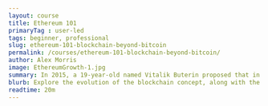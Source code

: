 ```yaml
---
layout: course
title: Ethereum 101
primaryTag : user-led
tags: beginner, professional
slug: ethereum-101-blockchain-beyond-bitcoin
permalink: /courses/ethereum-101-blockchain-beyond-bitcoin/
author: Alex Morris
image: EthereumGrowth-1.jpg
summary: In 2015, a 19-year-old named Vitalik Buterin proposed that in addition to the value transfer functionality, the blockchain could be used to coordinate computers around the world and create a single global computer. In this course, we’ll explore how the concept of a blockchain has evolved, and help you get familiar with the terminology and concepts of decentralized computing with Ethereum as an example.
blurb: Explore the evolution of the blockchain concept, along with the terminology and concepts of decentralized computing.
readtime: 20m
---
```

